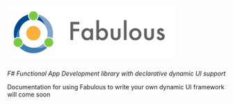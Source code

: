 # <img src="../assets/logo-title-fabulous.png" height="120px" alt="Fabulous" />

*F# Functional App Development library with declarative dynamic UI support*

Documentation for using Fabulous to write your own dynamic UI framework will come soon